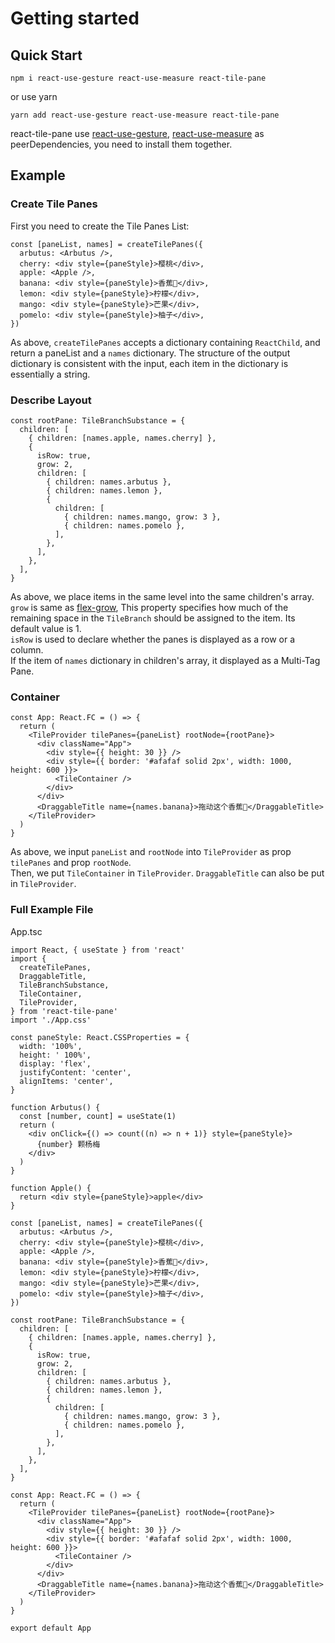 # Getting started

## Quick Start

```shell
npm i react-use-gesture react-use-measure react-tile-pane
```

or use yarn

```shell
yarn add react-use-gesture react-use-measure react-tile-pane
```

react-tile-pane use [react-use-gesture](https://www.npmjs.com/package/react-use-gesture), [react-use-measure](react-use-measure) as peerDependencies, you need to install them together.

## Example

### Create Tile Panes

First you need to create the Tile Panes List:

```tsx
const [paneList, names] = createTilePanes({
  arbutus: <Arbutus />,
  cherry: <div style={paneStyle}>樱桃</div>,
  apple: <Apple />,
  banana: <div style={paneStyle}>香蕉🍌</div>,
  lemon: <div style={paneStyle}>柠檬</div>,
  mango: <div style={paneStyle}>芒果</div>,
  pomelo: <div style={paneStyle}>柚子</div>,
})
```

As above, `createTilePanes` accepts a dictionary containing `ReactChild`, and return a paneList and a `names` dictionary. The structure of the output dictionary is consistent with the input, each item in the dictionary is essentially a string.

### Describe Layout

```tsx
const rootPane: TileBranchSubstance = {
  children: [
    { children: [names.apple, names.cherry] },
    {
      isRow: true,
      grow: 2,
      children: [
        { children: names.arbutus },
        { children: names.lemon },
        {
          children: [
            { children: names.mango, grow: 3 },
            { children: names.pomelo },
          ],
        },
      ],
    },
  ],
}
```

As above, we place items in the same level into the same children's array.  
`grow` is same as [flex-grow](https://developer.mozilla.org/en-US/docs/Web/CSS/flex-grow), This property specifies how much of the remaining space in the `TileBranch` should be assigned to the item. Its default value is 1.  
`isRow` is used to declare whether the panes is displayed as a row or a column.  
If the item of `names` dictionary in children's array, it displayed as a Multi-Tag Pane.

### Container

```tsx
const App: React.FC = () => {
  return (
    <TileProvider tilePanes={paneList} rootNode={rootPane}>
      <div className="App">
        <div style={{ height: 30 }} />
        <div style={{ border: '#afafaf solid 2px', width: 1000, height: 600 }}>
          <TileContainer />
        </div>
      </div>
      <DraggableTitle name={names.banana}>拖动这个香蕉🍌</DraggableTitle>
    </TileProvider>
  )
}
```

As above, we input `paneList` and `rootNode` into `TileProvider` as prop `tilePanes` and prop `rootNode`.  
Then, we put `TileContainer` in `TileProvider`. `DraggableTitle` can also be put in `TileProvider`.

### Full Example File

App.tsc

```tsx
import React, { useState } from 'react'
import {
  createTilePanes,
  DraggableTitle,
  TileBranchSubstance,
  TileContainer,
  TileProvider,
} from 'react-tile-pane'
import './App.css'

const paneStyle: React.CSSProperties = {
  width: '100%',
  height: ' 100%',
  display: 'flex',
  justifyContent: 'center',
  alignItems: 'center',
}

function Arbutus() {
  const [number, count] = useState(1)
  return (
    <div onClick={() => count((n) => n + 1)} style={paneStyle}>
      {number} 颗杨梅
    </div>
  )
}

function Apple() {
  return <div style={paneStyle}>apple</div>
}

const [paneList, names] = createTilePanes({
  arbutus: <Arbutus />,
  cherry: <div style={paneStyle}>樱桃</div>,
  apple: <Apple />,
  banana: <div style={paneStyle}>香蕉🍌</div>,
  lemon: <div style={paneStyle}>柠檬</div>,
  mango: <div style={paneStyle}>芒果</div>,
  pomelo: <div style={paneStyle}>柚子</div>,
})

const rootPane: TileBranchSubstance = {
  children: [
    { children: [names.apple, names.cherry] },
    {
      isRow: true,
      grow: 2,
      children: [
        { children: names.arbutus },
        { children: names.lemon },
        {
          children: [
            { children: names.mango, grow: 3 },
            { children: names.pomelo },
          ],
        },
      ],
    },
  ],
}

const App: React.FC = () => {
  return (
    <TileProvider tilePanes={paneList} rootNode={rootPane}>
      <div className="App">
        <div style={{ height: 30 }} />
        <div style={{ border: '#afafaf solid 2px', width: 1000, height: 600 }}>
          <TileContainer />
        </div>
      </div>
      <DraggableTitle name={names.banana}>拖动这个香蕉🍌</DraggableTitle>
    </TileProvider>
  )
}

export default App
```
